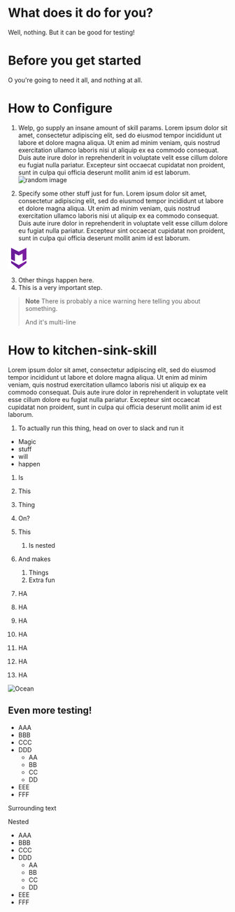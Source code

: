 # What does it do for you?

Well, nothing. But it can be good for testing!

# Before you get started

O you're going to need it all, and nothing at all.

# How to Configure

1. Welp, go supply an insane amount of skill params. Lorem ipsum dolor sit amet, consectetur adipiscing elit, sed do eiusmod tempor incididunt ut labore et dolore magna aliqua. Ut enim ad minim veniam, quis nostrud exercitation ullamco laboris nisi ut aliquip ex ea commodo consequat. Duis aute irure dolor in reprehenderit in voluptate velit esse cillum dolore eu fugiat nulla pariatur. Excepteur sint occaecat cupidatat non proident, sunt in culpa qui officia deserunt mollit anim id est laborum. ![random image](https://blog.hubspot.com/hubfs/image8-2.jpg)

2. Specify some other stuff just for fun.
   Lorem ipsum dolor sit amet, consectetur adipiscing elit, sed do eiusmod tempor incididunt ut labore et dolore magna aliqua. Ut enim ad minim veniam, quis nostrud exercitation ullamco laboris nisi ut aliquip ex ea commodo consequat. Duis aute irure dolor in reprehenderit in voluptate velit esse cillum dolore eu fugiat nulla pariatur. Excepteur sint occaecat cupidatat non proident, sunt in culpa qui officia deserunt mollit anim id est laborum.

![Thx adam-p, I always forget image syntax for some reason](https://github.com/adam-p/markdown-here/raw/master/src/common/images/icon48.png "Logo Title Text 1")

3.  Other things happen here.
4.  This is a very important step.

> **Note** There is probably a nice warning here telling you about something.
>
> And it's multi-line

# How to kitchen-sink-skill

Lorem ipsum dolor sit amet, consectetur adipiscing elit, sed do eiusmod tempor incididunt ut labore et dolore magna aliqua. Ut enim ad minim veniam, quis nostrud exercitation ullamco laboris nisi ut aliquip ex ea commodo consequat. Duis aute irure dolor in reprehenderit in voluptate velit esse cillum dolore eu fugiat nulla pariatur. Excepteur sint occaecat cupidatat non proident, sunt in culpa qui officia deserunt mollit anim id est laborum.

1.  To actually run this thing, head on over to slack and run it

-   Magic
-   stuff
-   will
-   happen

1. Is
2. This
3. Thing
4. On?

5. This
    1. Is nested
6. And makes
    1. Things
    2. Extra fun
7. HA
8. HA
9. HA
10. HA
11. HA
12. HA
13. HA

![Ocean](https://static.scientificamerican.com/sciam/cache/file/BCC3BD1E-5DC0-4843-A841706AE575C694_source.jpg?w=590&h=800&39BBF62E-5F96-4C6A-A59590CCF416DA11)

## Even more testing!

-   AAA
-   BBB
-   CCC
-   DDD
    -   AA
    -   BB
    -   CC
    -   DD
-   EEE
-   FFF

Surrounding text

Nested

-   AAA
-   BBB
-   CCC
-   DDD
    -   AA
    -   BB
    -   CC
    -   DD
-   EEE
-   FFF

